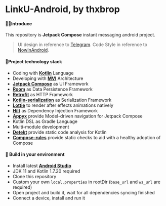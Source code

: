 # LinkU-Android, by thxbrop

#### 🙋‍♂️Introduce

This repository is **Jetpack Compose** instant messaging android project.

> UI design in reference to [Telegram](https://github.com/DrKLO/Telegram).
> Code Style in reference to [NowInAndroid](https://github.com/android/nowinandroid).

#### 📙Project technology stack

- Coding with **[Kotlin](https://kotlinlang.org/)** Language
- Developing with **[MVI](https://developer.android.com/jetpack/compose/architecture#udf)**
  Architecture
- **[Jetpack Compose](https://developer.android.com/jetpack/compose)** as UI Framework
- **[Room](https://developer.android.com/training/data-storage/room)** as Data Persistence Framework
- **[Retrofit](https://square.github.io/retrofit/)** as HTTP Framework
- **[Kotlin-serialization](https://kotlinlang.org/docs/serialization.html)** as Serialization
  Framework
- **[Lottie](https://github.com/airbnb/lottie-android)** to render after effects animations natively
- **[Hilt](https://developer.android.com/training/dependency-injection/hilt-android)** as Dependency
  Injection Framework
- **[Appyx](https://github.com/bumble-tech/appyx)** provide Model-driven navigation for Jetpack
  Compose
- Kotlin DSL as Gradle Language
- Multi-module development
- **[Detekt](https://github.com/detekt/detekt)** provide static code analysis for Kotlin
- **[Compose-rules](https://github.com/twitter/compose-rules)** provide
  static checks to aid with a healthy adoption of Compose

#### 🎉 Build in your environment

- Install latest **[Android Studio](https://developer.android.com/studio)**
- JDK 11 and Kotlin 1.7.20 required
- Clone this repository
- Custom your own `local.properties` in rootDir (`base_url` and `ws_url` are required)
- Open project and build it, wait for all dependencies syncing finished
- Connect a device, install and run it
